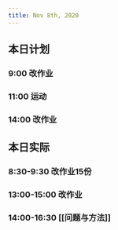 ```yaml
---
title: Nov 8th, 2020
---
```


## 本日计划
### 9:00 改作业
### 11:00 运动
### 14:00 改作业
## 本日实际
### 8:30-9:30 改作业15份
### 13:00-15:00 改作业
### 14:00-16:30 [[问题与方法]]
### 
